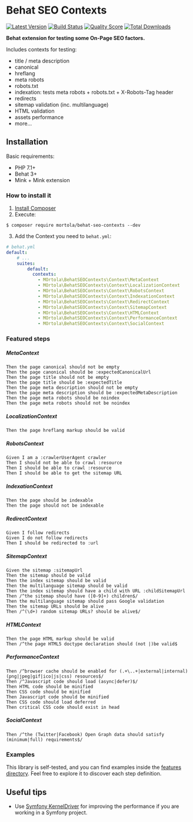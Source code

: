 # Behat SEO Contexts

[![Latest Version](https://img.shields.io/github/release/mortola/behat-seo-contexts.svg?style=flat-square)](https://github.com/mortola/behat-seo-contexts/releases)
[![Build Status](https://img.shields.io/travis/mortola/behat-seo-contexts.svg?style=flat-square)](https://travis-ci.org/mortola/behat-seo-contexts)
[![Quality Score](https://img.shields.io/scrutinizer/g/mortola/behat-seo-contexts.svg?style=flat-square)](https://scrutinizer-ci.com/g/mortola/behat-seo-contexts)
[![Total Downloads](https://img.shields.io/packagist/dt/mortola/behat-seo-contexts.svg?style=flat-square)](https://packagist.org/packages/mortola/behat-seo-contexts)

**Behat extension for testing some On-Page SEO factors.**

Includes contexts for testing:
* title / meta description
* canonical
* hreflang
* meta robots
* robots.txt
* indexation: tests meta robots + robots.txt + X-Robots-Tag header
* redirects
* sitemap validation (inc. multilanguage)
* HTML validation
* assets performance 
* more...

Installation
------------

Basic requirements:

* PHP 7.1+
* Behat 3+
* Mink + Mink extension

### How to install it

1. [Install Composer](https://getcomposer.org/download/)
2. Execute:

```
$ composer require mortola/behat-seo-contexts --dev
```

3. Add the Context you need to `behat.yml`:

```yaml
# behat.yml
default:
    # ...
    suites:
        default:
          contexts:
            - MOrtola\BehatSEOContexts\Context\MetaContext
            - MOrtola\BehatSEOContexts\Context\LocalizationContext
            - MOrtola\BehatSEOContexts\Context\RobotsContext
            - MOrtola\BehatSEOContexts\Context\IndexationContext
            - MOrtola\BehatSEOContexts\Context\RedirectContext
            - MOrtola\BehatSEOContexts\Context\SitemapContext
            - MOrtola\BehatSEOContexts\Context\HTMLContext
            - MOrtola\BehatSEOContexts\Context\PerformanceContext
            - MOrtola\BehatSEOContexts\Context\SocialContext

```
### Featured steps
##### MetaContext
```gherkin
Then the page canonical should not be empty
Then the page canonical should be :expectedCanonicalUrl
Then the page title should not be empty
Then the page title should be :expectedTitle
Then the page meta description should not be empty
Then the page meta description should be :expectedMetaDescription
Then the page meta robots should be noindex
Then the page meta robots should not be noindex
```
##### LocalizationContext
```gherkin
Then the page hreflang markup should be valid
```
##### RobotsContext
```gherkin
Given I am a :crawlerUserAgent crawler
Then I should not be able to crawl :resource
Then I should be able to crawl :resource
Then I should be able to get the sitemap URL
```
##### IndexationContext
```gherkin
Then the page should be indexable
Then the page should not be indexable
```
##### RedirectContext
```gherkin
Given I follow redirects
Given I do not follow redirects
Then I should be redirected to :url
```
##### SitemapContext
```gherkin
Given the sitemap :sitemapUrl
Then the sitemap should be valid
Then the index sitemap should be valid
Then the multilanguage sitemap should be valid
Then the index sitemap should have a child with URL :childSitemapUrl
Then /^the sitemap should have ([0-9]+) children$/
Then the multilanguage sitemap should pass Google validation
Then the sitemap URLs should be alive
Then /^(\d+) random sitemap URLs? should be alive$/
```
##### HTMLContext
```gherkin
Then the page HTML markup should be valid
Then /^the page HTML5 doctype declaration should (not |)be valid$
```
##### PerformanceContext
```gherkin
Then /^browser cache should be enabled for (.+\..+|external|internal) (png|jpeg|gif|ico|js|css) resources$/
Then /^Javascript code should load (async|defer)$/
Then HTML code should be minified
Then CSS code should be minified
Then Javascript code should be minified
Then CSS code should load deferred
Then critical CSS code should exist in head
```
##### SocialContext
```gherkin
Then /^the (Twitter|Facebook) Open Graph data should satisfy (minimum|full) requirements$/
```

### Examples
This library is self-tested, and you can find examples inside the [features directory](./tests/features).
Feel free to explore it to discover each step definition.

Useful tips
------------
* Use [Symfony KernelDriver](https://github.com/Behat/Symfony2Extension) for improving the performance if you are working in a Symfony project.
